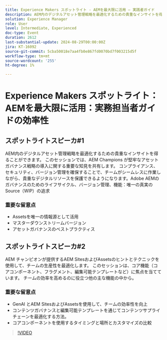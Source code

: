 ```yaml
---
title: Experience Makers スポットライト - AEMを最大限に活用 – 実践者ガイド
description: AEM内のデジタルアセット管理戦略を最適化するための貴重なインサイトを得ることができます。 このセッションでは、AEM Champions が堅牢なアセットガバナンス戦略の導入に関する重要な知見を共有します。 コンプライアンス、セキュリティ、バージョン管理を確保することで、チームがシームレスに作業しながら、Adobe AEMのガバナンスに役立つ貴重なデジタルリソースのライフサイクル、バージョン管理、機能を保護できます
solution: Experience Manager
role: User
level: Intermediate, Experienced
doc-type: Event
duration: 2612
last-substantial-update: 2024-08-29T00:00:00Z
jira: KT-16092
source-git-commit: 5cba50018e7aa4fb0e867fd0070bd7f003215d5f
workflow-type: tm+mt
source-wordcount: '255'
ht-degree: 1%

---
```



# Experience Makers スポットライト：AEMを最大限に活用：実務担当者ガイドの効率性

## スポットライトスピーカ#1

AEM内のデジタルアセット管理戦略を最適化するための貴重なインサイトを得ることができます。 このセッションでは、AEM Champions が堅牢なアセットガバナンス戦略の導入に関する重要な知見を共有します。 コンプライアンス、セキュリティ、バージョン管理を確保することで、チームがシームレスに作業しながら、貴重なデジタルリソースを保護できるようになります。Adobe AEMのガバナンスのためのライフサイクル、バージョン管理、機能：唯一の真実のSource（WIP）の追求

### 重要な留意点

* Assetsを唯一の情報源として活用
* マスターダウンストリームバージョン
* アセットガバナンスのベストプラクティス

## スポットライトスピーカ#2

AEM チャンピオンが提供するAEM SitesおよびAssetsのヒントとテクニックを使用して、チームの生産性を最適化します。 このセッションは、コア機能（コアコンポーネント、フラグメント、編集可能テンプレートなど）に焦点を当てています。 チームの効率を高めるのに役立つ他の主な機能の中から。

### 重要な留意点

* GenAI とAEM SitesおよびAssetsを使用して、チームの効率性を向上
* コンテンツガバナンスと編集可能テンプレートを通じてコンテンツサプライチェーンを最適化する方法。
* コアコンポーネントを使用するタイミングと場所とカスタマイズの比較

>[!VIDEO](https://video.tv.adobe.com/v/3433165/?learn=on)
